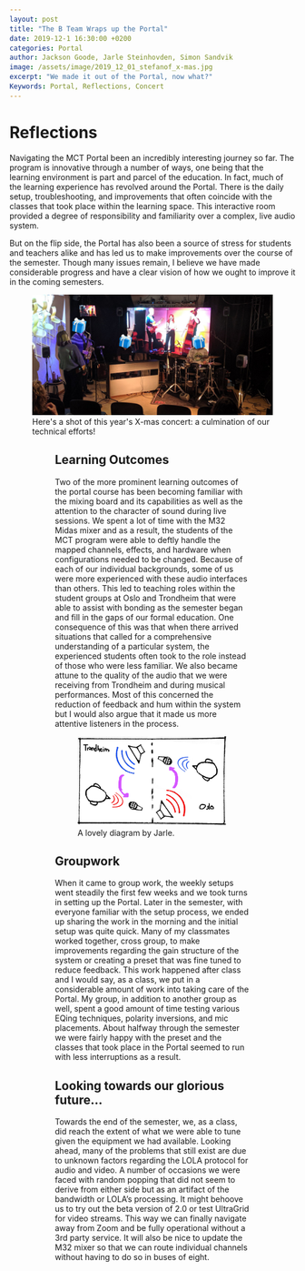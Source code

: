 ```yaml
---
layout: post
title: "The B Team Wraps up the Portal"
date: 2019-12-1 16:30:00 +0200
categories: Portal
author: Jackson Goode, Jarle Steinhovden, Simon Sandvik
image: /assets/image/2019_12_01_stefanof_x-mas.jpg
excerpt: "We made it out of the Portal, now what?"
Keywords: Portal, Reflections, Concert
---
```

# Reflections

Navigating the MCT Portal been an incredibly interesting journey so far. The program is innovative through a number of ways, one being that the learning environment is part and parcel of the education. In fact, much of the learning experience has revolved around the Portal. There is the daily setup, troubleshooting, and improvements that often coincide with the classes that took place within the learning space. This interactive room provided a degree of responsibility and familiarity over a complex, live audio system.

But on the flip side, the Portal has also been a source of stress for students and teachers alike and has led us to make improvements over the course of the semester. Though many issues remain, I believe we have made considerable progress and have a clear vision of how we ought to improve it in the coming semesters.

<figure>
    <img src="/assets/image/2019_12_01_stefanof_x-mas.jpg" width="650" />
    <figcaption>Here's a shot of this year's X-mas concert: a culmination of our technical efforts!</figcaption>
<figure>

## Learning Outcomes

Two of the more prominent learning outcomes of the portal course has been becoming familiar with the mixing board and its capabilities as well as the attention to the character of sound during live sessions. We spent a lot of time with the M32 Midas mixer and as a result, the students of the MCT program were able to deftly handle the mapped channels, effects, and hardware when configurations needed to be changed. Because of each of our individual backgrounds, some of us were more experienced with these audio interfaces than others. This led to teaching roles within the student groups at Oslo and Trondheim that were able to assist with bonding as the semester began and fill in the gaps of our formal education. One consequence of this was that when there arrived situations that called for a comprehensive understanding of a particular system, the experienced students often took to the role instead of those who were less familiar. We also became attune to the quality of the audio that we were receiving from Trondheim and during musical performances. Most of this concerned the reduction of feedback and hum within the system but I would also argue that it made us more attentive listeners in the process.

<figure>
    <img src="/assets/image/2019_12_01_stefanof_feedback.png" width="500">
    <figcaption>A lovely diagram by Jarle.</figcaption>
</figure>

## Groupwork

When it came to group work, the weekly setups went steadily the first few weeks and we took turns in setting up the Portal. Later in the semester, with everyone familiar with the setup process, we ended up sharing the work in the morning and the initial setup was quite quick. Many of my classmates worked together, cross group, to make improvements regarding the gain structure of the system or creating a preset that was fine tuned to reduce feedback. This work happened after class and I would say, as a class, we put in a considerable amount of work into taking care of the Portal. My group, in addition to another group as well, spent a good amount of time testing various EQing techniques, polarity inversions, and mic placements. About halfway through the semester we were fairly happy with the preset and the classes that took place in the Portal seemed to run with less interruptions as a result.

## Looking towards our glorious future...

Towards the end of the semester, we, as a class, did reach the extent of what we were able to tune given the equipment we had available. Looking ahead, many of the problems that still exist are due to unknown factors regarding the LOLA protocol for audio and video. A number of occasions we were faced with random popping that did not seem to derive from either side but as an artifact of the bandwidth or LOLA’s processing. It might behoove us to try out the beta version of 2.0 or test UltraGrid for video streams. This way we can finally navigate away from Zoom and be fully operational without a 3rd party service. It will also be nice to update the M32 mixer so that we can route individual channels without having to do so in buses of eight.
